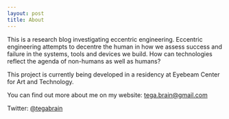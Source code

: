 ```yaml
---
layout: post
title: About
---
```



This is a research blog investigating eccentric engineering. Eccentric engineering attempts to decentre  the human in how we assess success and failure in the systems, tools and devices we build. How can technologies reflect the agenda of non-humans as well as humans?

This project is currently being developed in a residency at Eyebeam Center for Art and Technology.

You can find out more about me on my website: tega.brain@gmail.com

Twitter: [@tegabrain](http://twitter.com/tegabrain)
